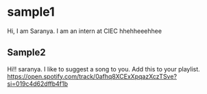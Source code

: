 # sample1
Hi, I am Saranya. I am an intern at CIEC 
hhehheeehhee
## Sample2
Hi!! saranya.
I like to suggest a song to you. Add this to your playlist.
https://open.spotify.com/track/0afhq8XCExXpqazXczTSve?si=019c4d62dffb4f1b
